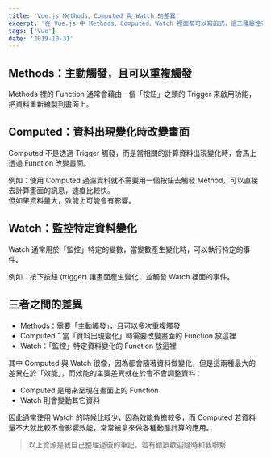 ```yaml
---
title: 'Vue.js Methods、Computed 與 Watch 的差異'
excerpt: '在 Vue.js 中 Methods、Computed、Watch 裡面都可以寫函式，這三種屬性有什麼差異呢？'
tags: ['Vue']
date: '2019-10-31'
---
```


## Methods：主動觸發，且可以重複觸發

Methods 裡的 Function 通常會藉由一個「按鈕」之類的 Trigger 來啟用功能，把資料重新繪製到畫面上。

## Computed：資料出現變化時改變畫面

Computed 不是透過 Trigger 觸發，而是當相關的計算資料出現變化時，會馬上透過 Function 改變畫面。

例如：使用 Computed 過濾資料就不需要用一個按鈕去觸發 Method，可以直接去計算畫面的訊息，速度比較快。  
但如果資料量大，效能上可能會有影響。

## Watch：監控特定資料變化

Watch 通常用於「監控」特定的變數，當變數產生變化時，可以執行特定的事件。

例如：按下按鈕 (trigger) 讓畫面產生變化，並觸發 Watch 裡面的事件。

## 三者之間的差異

- Methods：需要「主動觸發」，且可以多次重複觸發
- Computed：當「資料出現變化」時需要改變畫面的 Function 放這裡
- Watch：「監控」特定資料變化的 Function 放這裡

其中 Computed 與 Watch 很像，因為都會隨著資料做變化，但是這兩種最大的差異在於「效能」，而效能的主要差異就在於會不會調整資料：

- Computed 是用來呈現在畫面上的 Function
- Watch 則會變動其它資料

因此通常使用 Watch 的時候比較少，因為效能負擔較多，而 Computed 若資料量不大就比較不會影響效能，常常被拿來做各種動態計算的應用。

> 以上資源是我自己整理過後的筆記，若有錯誤歡迎隨時和我聯繫
